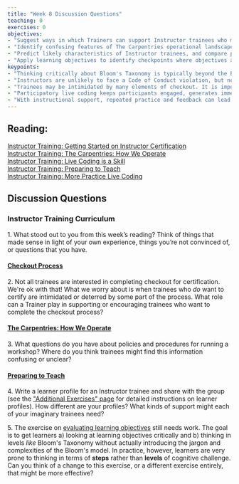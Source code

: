 ```yaml
--- 
title: "Week 8 Discussion Questions"    
teaching: 0 
exercises: 0 
objectives:
- "Suggest ways in which Trainers can support Instructor trainees who may be intimidated or confused by checkout procedures."
- "Identify confusing features of The Carpentries operational landscape."
- "Predict likely characteristics of Instructor trainees, and compare predictions with others."
- "Apply learning objectives to identify checkpoints where objectives are met in a lesson about learning objectives!"
keypoints:  
- "Thinking critically about Bloom's Taxonomy is typically beyond the Blooms' level we can expect Instructor trainees to perform at. Examine *your* learning objectives carefully to calibrate your expectations for this episode and meet learners where they are."
- "Instructors are unlikely to face a Code of Conduct violation, but need to know what to do if this occurs. Reassurance of team support and clear instructions on reporting are the most important elements to communicate." 
- "Trainees may be intimidated by many elements of checkout. It is important to emphasize that teaching demonstrations are a friendly opportunity to give and receive feedback, not a high-stakes test, and that our Core Team is there to support them with any questions they may have during the checkout process."
- "Participatory live coding keeps participants engaged, generates immediate feedback, and creates opportunities to model a healthy response to error. These features explicitly support learning and motivation."
- "With instructional support, repeated practice and feedback can lead trainees to examine the component skills of teaching."
---
```


## Reading:
 
 
[Instructor Training: Getting Started on Instructor Certification](https://carpentries.github.io/instructor-training/14-checkout)  
[Instructor Training: The Carpentries: How We Operate](https://carpentries.github.io/instructor-training/15-carpentries)  
[Instructor Training: Live Coding is a Skill](https://carpentries.github.io/instructor-training/17-live)  
[Instructor Training: Preparing to Teach](https://carpentries.github.io/instructor-training/18-preparation)   
[Instructor Training: More Practice Live Coding](https://carpentries.github.io/instructor-training/20-performance)  


## Discussion Questions

### Instructor Training Curriculum
1\. What stood out to you from this week’s reading? Think of things that made sense in light of your own experience, things you’re not convinced of, or questions that you have.

#### [Checkout Process](https://carpentries.github.io/instructor-training/14-checkout) 
2\. Not all trainees are interested in completing checkout for certification. We're ok with that! What we worry about is 
when trainees who *do* want to certify are intimidated or deterred by some part of the process. What role can a Trainer play 
in supporting or encouraging trainees who want to complete the checkout process?

#### [The Carpentries: How We Operate](https://carpentries.github.io/instructor-training/15-carpentries)
3\. What questions do you have about policies and procedures for running a workshop? Where do you think trainees might find this information confusing or unclear?

#### [Preparing to Teach](https://carpentries.github.io/instructor-training/18-preparation)
4\. Write a learner profile for an Instructor trainee and share with the group (see the ["Additional Exercises" page](https://carpentries.github.io/instructor-training/additional_exercises#episode-15-preparing-to-teach) for detailed instructions on learner profiles). How different are your profiles? What kinds of support might each of your 
imaginary trainees need?

5\. The exercise on [evaluating learning objectives](https://carpentries.github.io/instructor-training/18-preparation#evaluate-learning-objectives) still needs work. The goal is to get learners a) looking at learning objectives critically and 
b) thinking in levels *like* Bloom's Taxonomy without 
actually introducing the jargon and complexities of the Bloom's model. In practice, however, learners are very prone to thinking in terms of **steps** rather 
than **levels** of cognitive challenge. Can you think of a change to this exercise, or a different exercise entirely, that might be more effective? 



